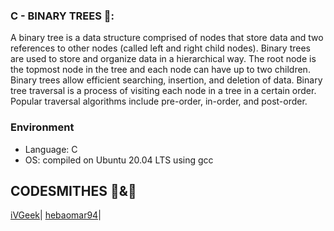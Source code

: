 ### C - BINARY TREES 🌴:

A binary tree is a data structure comprised of nodes that store data and two references to other nodes (called left and right child nodes). 
Binary trees are used to store and organize data in a hierarchical way. 
The root node is the topmost node in the tree and each node can have up to two children. Binary trees allow efficient searching, insertion, and deletion of data. 
Binary tree traversal is a process of visiting each node in a tree in a certain order. 
Popular traversal algorithms include pre-order, in-order, and post-order.


### Environment
* Language:  C
* OS: compiled on Ubuntu 20.04 LTS using gcc

## CODESMITHES 🦊&🌻

[iVGeek](https://github.com/iVGeek)|
[hebaomar94](https://github.com/hebaomar94)|

